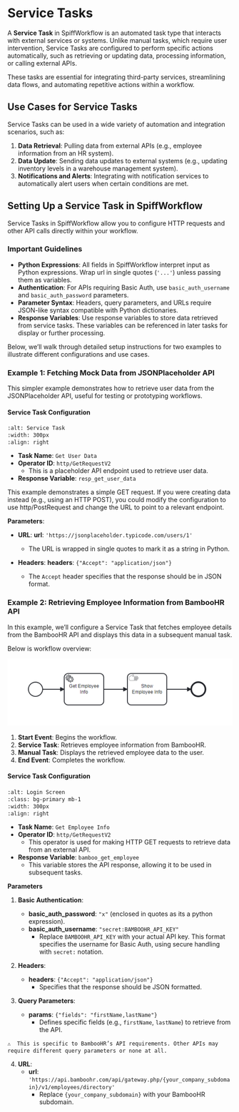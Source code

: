 # Service Tasks

A **Service Task** in SpiffWorkflow is an automated task type that interacts with external services or systems. Unlike manual tasks, which require user intervention, Service Tasks are configured to perform specific actions automatically, such as retrieving or updating data, processing information, or calling external APIs. 

These tasks are essential for integrating third-party services, streamlining data flows, and automating repetitive actions within a workflow.

## Use Cases for Service Tasks

Service Tasks can be used in a wide variety of automation and integration scenarios, such as:

1. **Data Retrieval**: Pulling data from external APIs (e.g., employee information from an HR system).
2. **Data Update**: Sending data updates to external systems (e.g., updating inventory levels in a warehouse management system).
3. **Notifications and Alerts**: Integrating with notification services to automatically alert users when certain conditions are met.

## Setting Up a Service Task in SpiffWorkflow

Service Tasks in SpiffWorkflow allow you to configure HTTP requests and other API calls directly within your workflow. 

### Important Guidelines

- **Python Expressions**: All fields in SpiffWorkflow interpret input as Python expressions. Wrap url in single quotes (`'...'`) unless passing them as variables.
- **Authentication**: For APIs requiring Basic Auth, use `basic_auth_username` and `basic_auth_password` parameters.
- **Parameter Syntax**: Headers, query parameters, and URLs require JSON-like syntax compatible with Python dictionaries.
- **Response Variables**: Use response variables to store data retrieved from service tasks. These variables can be referenced in later tasks for display or further processing.

Below, we’ll walk through detailed setup instructions for two examples to illustrate different configurations and use cases.

### Example 1: Fetching Mock Data from JSONPlaceholder API

This simpler example demonstrates how to retrieve user data from the JSONPlaceholder API, useful for testing or prototyping workflows.

#### Service Task Configuration
  ```{image} ./images/service_task_doc3.png
:alt: Service Task
:width: 300px
:align: right
```
- **Task Name**: `Get User Data`
- **Operator ID**: `http/GetRequestV2`
  - This is a placeholder API endpoint used to retrieve user data.
- **Response Variable**: `resp_get_user_data`

This example demonstrates a simple GET request. If you were creating data instead (e.g., using an HTTP POST), you could modify the configuration to use http/PostRequest and change the URL to point to a relevant endpoint.

**Parameters**:

- **URL**:
**url**: `'https://jsonplaceholder.typicode.com/users/1'`
    - The URL is wrapped in single quotes to mark it as a string in Python.

- **Headers**:
**headers**: `{"Accept": "application/json"}`
    - The `Accept` header specifies that the response should be in JSON format.

### Example 2: Retrieving Employee Information from BambooHR API
In this example, we’ll configure a Service Task that fetches employee details from the BambooHR API and displays this data in a subsequent manual task. 

Below is workflow overview:

![Service Task](images/service_task_doc1.png)

1. **Start Event**: Begins the workflow.
2. **Service Task**: Retrieves employee information from BambooHR.
3. **Manual Task**: Displays the retrieved employee data to the user.
4. **End Event**: Completes the workflow.

#### **Service Task Configuration**
  ```{image} ./images/service_task_doc2.png
:alt: Login Screen
:class: bg-primary mb-1
:width: 300px
:align: right
```
- **Task Name**: `Get Employee Info` 
- **Operator ID**: `http/GetRequestV2`
  - This operator is used for making HTTP GET requests to retrieve data from an external API.
- **Response Variable**: `bamboo_get_employee`
  - This variable stores the API response, allowing it to be used in subsequent tasks.


**Parameters**
1. **Basic Authentication**: 
   - **basic_auth_password**: `"x"` (enclosed in quotes as its a python expression).
   - **basic_auth_username**: `"secret:BAMBOOHR_API_KEY"`
     - Replace `BAMBOOHR_API_KEY` with your actual API key. This format specifies the username for Basic Auth, using secure handling with `secret:` notation.

2. **Headers**:
   - **headers**: `{"Accept": "application/json"}`
     - Specifies that the response should be JSON formatted.

3. **Query Parameters**:
   - **params**: `{"fields": "firstName,lastName"}`
     - Defines specific fields (e.g., `firstName`, `lastName`) to retrieve from the API.

```{admonition} Note
⚠  This is specific to BambooHR’s API requirements. Other APIs may require different query parameters or none at all.
```
4. **URL**:
   - **url**: `'https://api.bamboohr.com/api/gateway.php/{your_company_subdomain}/v1/employees/directory'`
     - Replace `{your_company_subdomain}` with your BambooHR subdomain.

```{tags} how_to_guide, building_diagrams
```
